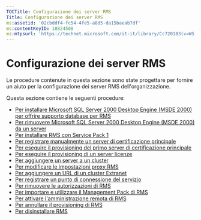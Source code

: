 ```yaml
---
TOCTitle: Configurazione dei server RMS
Title: Configurazione dei server RMS
ms:assetid: '02cbddf4-fc54-4fe5-a8d5-da15baeab7df'
ms:contentKeyID: 18824508
ms:mtpsurl: 'https://technet.microsoft.com/it-it/library/Cc720183(v=WS.10)'
---
```


Configurazione dei server RMS
=============================

Le procedure contenute in questa sezione sono state progettare per fornire un aiuto per la configurazione dei server RMS dell'organizzazione.

Questa sezione contiene le seguenti procedure:

-   [Per installare Microsoft SQL Server 2000 Desktop Engine (MSDE 2000) per offrire supporto database per RMS](https://technet.microsoft.com/c9b9cd08-98c4-424f-b3fc-d685f57c002e)
-   [Per rimuovere Microsoft SQL Server 2000 Desktop Engine (MSDE 2000) da un server](https://technet.microsoft.com/1864fa81-3298-4e34-a061-9f81b28d8284)
-   [Per installare RMS con Service Pack 1](https://technet.microsoft.com/dab20175-a690-43f8-b943-768d289daa0d)
-   [Per registrare manualmente un server di certificazione principale](https://technet.microsoft.com/aecdebb5-b28b-4b58-937a-392bb6ce9643)
-   [Per eseguire il provisioning del primo server di certificazione principale](https://technet.microsoft.com/debc42f3-74ff-4c99-b7a4-4921fccdabc2)
-   [Per eseguire il provisioning di un server licenze](https://technet.microsoft.com/4d67b898-0ba9-4eef-ab7d-ee0ca55a688e)
-   [Per aggiungere un server a un cluster](https://technet.microsoft.com/db635238-5528-4bec-9cc6-8244e2b3d733)
-   [Per modificare le impostazioni proxy RMS](https://technet.microsoft.com/8f50bd4d-26b1-4996-b361-722ee21607f3)
-   [Per aggiungere un URL di un cluster Extranet](https://technet.microsoft.com/12c83186-ce9e-4100-bbd1-d87a885331c7)
-   [Per registrare un punto di connessione del servizio](https://technet.microsoft.com/630cc3c3-9ed9-4423-8874-cbaceb43b353)
-   [Per rimuovere le autorizzazioni di RMS](https://technet.microsoft.com/8b563c25-17cd-4b9b-ae42-695497ab6439)
-   [Per importare e utilizzare il Management Pack di RMS](https://technet.microsoft.com/d9a73ef0-2f81-48c2-97cc-deb7bf477389)
-   [Per attivare l'amministrazione remota di RMS](https://technet.microsoft.com/00f17054-5f5d-47e2-89c1-7a593b930bb3)
-   [Per annullare il provisioning di RMS](https://technet.microsoft.com/9fa63daa-5fb9-4afd-8371-b38248619857)
-   [Per disinstallare RMS](https://technet.microsoft.com/885e3b4f-ea32-466f-9f7f-d8440b0f7c28)
